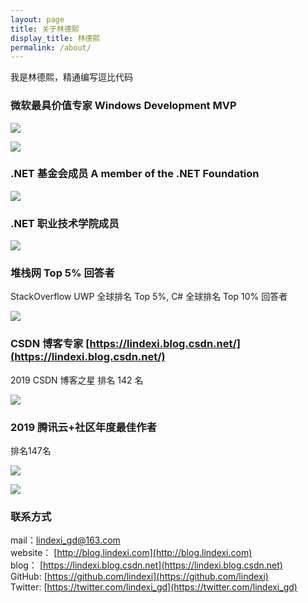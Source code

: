 ```yaml
---
layout: page
title: 关于林德熙
display_title: 林德熙
permalink: /about/
---
```


我是林德熙，精通编写逗比代码

### 微软最具价值专家 Windows Development MVP

[![](http://image.acmx.xyz/lindexi%2F2020529831404599.jpg)](https://mvp.microsoft.com/zh-cn/PublicProfile/5003260)

![](https://i.loli.net/2020/05/30/9aCrSXDFsHI4NKq.jpg)

### .NET 基金会成员 A member of the .NET Foundation

[![](http://image.acmx.xyz/lindexi%2F2020529833103602.jpg)](https://github.com/dotnet-foundation)

### .NET 职业技术学院成员

![](http://image.acmx.xyz/lindexi%2F2020529841386413.jpg)

### 堆栈网 Top 5% 回答者

StackOverflow UWP 全球排名 Top 5%, C# 全球排名 Top 10% 回答者

[![](http://image.acmx.xyz/lindexi%2F202052984326589.jpg)](https://stackoverflow.com/story/lindexi)

### CSDN 博客专家 [https://lindexi.blog.csdn.net/](https://lindexi.blog.csdn.net/)

2019 CSDN 博客之星 排名 142 名

![](http://image.acmx.xyz/lindexi%2F2020529838224258.jpg)

### 2019 腾讯云+社区年度最佳作者 

排名147名

<!-- ![](http://image.acmx.xyz/lindexi%2F2020529838409415.jpg) -->

![](https://i.loli.net/2020/05/30/TIN1DndVhS2Qx47.jpg)

![](https://i.loli.net/2020/05/30/Fns5hr2bCYmLJ3N.jpg)

### 联系方式

mail：[lindexi_gd@163.com](mailto:lindexi_gd@163.com)  
website： [http://blog.lindexi.com](http://blog.lindexi.com)  
blog： [https://lindexi.blog.csdn.net](https://lindexi.blog.csdn.net)   
GitHub: [https://github.com/lindexi](https://github.com/lindexi)  
Twitter: [https://twitter.com/lindexi_gd](https://twitter.com/lindexi_gd)